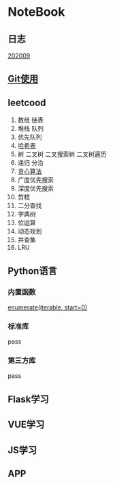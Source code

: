 # NoteBook

## 日志

[202009](journal/202009.md)

## [Git使用](git/tutorial.md)

## leetcood

1. 数组 链表
2. 堆栈 队列
3. 优先队列
4. [哈希表](leetcode/hash_table.md)
5. 树 二叉树 二叉搜索树 二叉树遍历
6. 递归 分治
7. [贪心算法](leetcode/greedy.md)
8. 广度优先搜索
9. 深度优先搜索
10. 剪枝
11. 二分查找
12. 字典树
13. 位运算
14. 动态规划
15. 并查集
16. LRU

## Python语言

### 内置函数
[enumerate(iterable, start=0)](python/enumerate.md)


### 标准库

pass

### 第三方库

pass

## Flask学习

## VUE学习

## JS学习

## APP